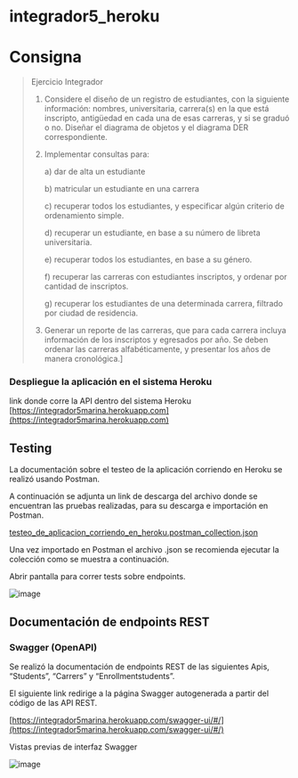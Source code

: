 # integrador5_heroku

# Consigna
> Ejercicio Integrador
> 
>1) Considere el diseño de un registro de estudiantes, con la siguiente información: nombres, 
>universitaria, carrera(s) en la que está inscripto, antigüedad en cada una de esas carreras, y 
>si se graduó o no. Diseñar el diagrama de objetos y el diagrama DER correspondiente.
>
>2) Implementar consultas para:
>   
>     a) dar de alta un estudiante
> 
>     b) matricular un estudiante en una carrera
> 
>     c) recuperar todos los estudiantes, y especificar algún criterio de ordenamiento simple.
> 
>     d) recuperar un estudiante, en base a su número de libreta universitaria.
> 
>     e) recuperar todos los estudiantes, en base a su género.
> 
>     f) recuperar las carreras con estudiantes inscriptos, y ordenar por cantidad de inscriptos.
> 
>     g) recuperar los estudiantes de una determinada carrera, filtrado por ciudad de residencia.
>
> 3) Generar un reporte de las carreras, que para cada carrera incluya información de los 
>inscriptos y egresados por año. Se deben ordenar las carreras alfabéticamente, y presentar
>los años de manera cronológica.]

### Despliegue la aplicación en el sistema Heroku

link donde corre la API dentro del sistema Heroku
	[https://integrador5marina.herokuapp.com](https://integrador5marina.herokuapp.com)

## Testing
La documentación sobre el testeo de la aplicación corriendo en Heroku se realizó usando Postman. 

A continuación se adjunta un link de descarga del archivo donde se encuentran las pruebas realizadas, para su descarga e importación en Postman.

[testeo_de_aplicacion_corriendo_en_heroku.postman_collection.json](https://drive.google.com/file/d/1vZlEUrpOQ5i-Y0oWy6GUIroo9WKyb6Lx/view?usp=share_link)

Una vez importado en Postman el archivo .json se recomienda ejecutar la colección como se muestra a continuación.

Abrir pantalla para correr tests sobre endpoints.

![image](https://github.com/01Marina/integrador5_heroku/assets/70240661/723fdad3-a0d0-4f01-b236-374887484910)



## Documentación de endpoints REST

### Swagger (OpenAPI)

Se realizó la documentación de endpoints REST de las siguientes Apis, “Students”, “Carrers” y “Enrollmentstudents”.

El siguiente link redirige a la página Swagger autogenerada a partir del código de las API REST.

[https://integrador5marina.herokuapp.com/swagger-ui/#/](https://integrador5marina.herokuapp.com/swagger-ui/#/)

Vistas previas de interfaz Swagger

![image](https://github.com/01Marina/integrador5_heroku/assets/70240661/a431e767-b819-4bb0-b9d6-1a8813275c2c)

